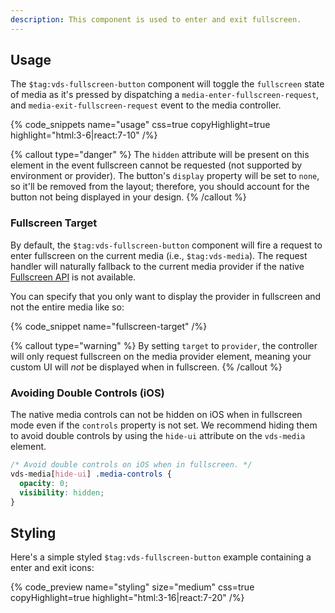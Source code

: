 ```yaml
---
description: This component is used to enter and exit fullscreen.
---
```


## Usage

The `$tag:vds-fullscreen-button` component will toggle the `fullscreen` state of media as it's
pressed by dispatching a `media-enter-fullscreen-request`, and `media-exit-fullscreen-request`
event to the media controller.

{% code_snippets name="usage" css=true copyHighlight=true highlight="html:3-6|react:7-10" /%}

{% callout type="danger" %}
The `hidden` attribute will be present on this element in the event fullscreen cannot be
requested (not supported by environment or provider). The button's `display` property will be
set to `none`, so it'll be removed from the layout; therefore, you should account for the button
not being displayed in your design.
{% /callout %}

### Fullscreen Target

By default, the `$tag:vds-fullscreen-button` component will fire a request to enter fullscreen
on the current media (i.e., `$tag:vds-media`). The request handler will naturally fallback to the
current media provider if the native
[Fullscreen API](https://developer.mozilla.org/en-US/docs/Web/API/Fullscreen_API) is not available.

You can specify that you only want to display the provider in fullscreen and not the entire media
like so:

{% code_snippet name="fullscreen-target" /%}

{% callout type="warning" %}
By setting `target` to `provider`, the controller will only request fullscreen on the
media provider element, meaning your custom UI will _not_ be displayed when in fullscreen.
{% /callout %}

### Avoiding Double Controls (iOS)

The native media controls can not be hidden on iOS when in fullscreen mode even if the `controls`
property is not set. We recommend hiding them to avoid double controls by using the
`hide-ui` attribute on the `vds-media` element.

```css {% copy=true %}
/* Avoid double controls on iOS when in fullscreen. */
vds-media[hide-ui] .media-controls {
  opacity: 0;
  visibility: hidden;
}
```

## Styling

Here's a simple styled `$tag:vds-fullscreen-button` example containing a enter and exit icons:

{% code_preview name="styling" size="medium" css=true copyHighlight=true highlight="html:3-16|react:7-20" /%}
